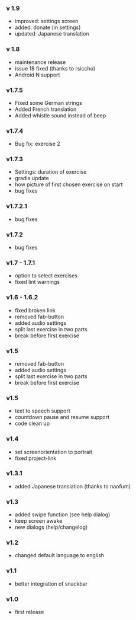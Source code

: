 ### v 1.9
- improved: settings screen
- added: donate (in settings)
- updated: Japanese translation

### v 1.8
- maintenance release
- issue 18 fixed (thanks to rsiccho)
- Android N support

### v1.7.5
- Fixed some German strings
- Added French translation
- Added whistle sound instead of beep

### v1.7.4
- Bug fix: exercise 2

### v1.7.3
- Settings: duration of exercise
- gradle update
- how picture of first chosen exercise on start
- bug fixes

### v1.7.2.1
- bug fixes

### v1.7.2
- bug fixes

### v1.7 - 1.7.1
- option to select exercises
- fixed lint warnings

### v1.6 - 1.6.2
- fixed broken link
- removed fab-button
- added audio settings
- split last exercise in two parts
- break before first exercise

### v1.5
- removed fab-button
- added audio settings
- split last exercise in two parts
- break before first exercise

### v1.5
- text to speech support
- countdown pause and resume support
- code clean up

### v1.4

- set screenorientation to portrait
- fixed project-link

### v1.3.1

- added Japanese translation (thanks to naofum)

### v1.3

- added swipe function (see help dialog)
- keep screen awake
- new dialogs (help/changelog)

### v1.2

- changed default language to english

### v1.1

- better integration of snackbar

### v1.0

- first release
